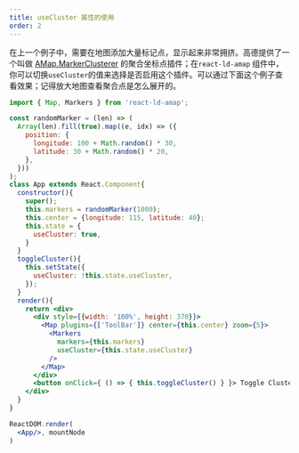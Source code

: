 ```yaml
---
title: useCluster 属性的使用
order: 2
---
```


在上一个例子中，需要在地图添加大量标记点，显示起来非常拥挤。高德提供了一个叫做 [AMap.MarkerClusterer](http://lbs.amap.com/api/javascript-api/reference/plugin#AMap.MarkerClusterer) 的聚合坐标点插件；在`react-ld-amap` 组件中，你可以切换`useCluster`的值来选择是否启用这个插件。可以通过下面这个例子查看效果；记得放大地图查看聚合点是怎么展开的。

```jsx
import { Map, Markers } from 'react-ld-amap';

const randomMarker = (len) => (
  Array(len).fill(true).map((e, idx) => ({
    position: {
      longitude: 100 + Math.random() * 30,
      latitude: 30 + Math.random() * 20,
    },
  }))
);
class App extends React.Component{
  constructor(){
    super();
    this.markers = randomMarker(1000);
    this.center = {longitude: 115, latitude: 40};
    this.state = {
      useCluster: true,
    }
  }
  toggleCluster(){
    this.setState({
      useCluster: !this.state.useCluster,
    });
  }
  render(){   
    return <div>
      <div style={{width: '100%', height: 370}}>
        <Map plugins={['ToolBar']} center={this.center} zoom={5}>
          <Markers 
            markers={this.markers}
            useCluster={this.state.useCluster}
          />
        </Map>
      </div>
      <button onClick={ () => { this.toggleCluster() } }> Toggle Cluster</button>
    </div>
  }
}

ReactDOM.render(
  <App/>, mountNode
)
```
